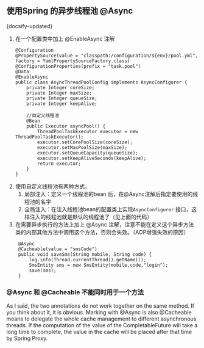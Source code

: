 ## 使用Spring 的异步线程池 @Async
{docsify-updated}


1. 在一个配置类中加上 @EnableAsync 注解
	```
	@Configuration
	@PropertySource(value = "classpath:/configuration/${env}/pool.yml", factory = YamlPropertySourceFactory.class)
	@ConfigurationProperties(prefix = "task.pool")
	@Data
	@EnableAsync
	public class AsyncThreadPoolConfig implements AsyncConfigurer {
		private Integer coreSize;
		private Integer maxSize;
		private Integer queueSize;
		private Integer keepAlive;

		//自定义线程池
		@Bean
		public Executor asyncPool() {
			ThreadPoolTaskExecutor executor = new ThreadPoolTaskExecutor();
			executor.setCorePoolSize(coreSize);
			executor.setMaxPoolSize(maxSize);
			executor.setQueueCapacity(queueSize);
			executor.setKeepAliveSeconds(keepAlive);
			return executor;
		}
	}
	```
2. 使用自定义线程池有两种方式，
   1. 局部注入：定义一个线程池的bean 后，在@Async注解后指定要使用的线程池的名字
   2. 全局注入：在注入线程池bean的配置类上实现`AsyncConfigurer`	接口，这样注入的线程池就是默认的线程池了（见上面的代码）
3. 在需要异步执行的方法上加上 @Async 注解，注意不能在定义这个异步方法类的内部其他方法中调用这个方法，否则会失效。（AOP增强失效的原因）
   ```
    @Async
    @Cacheable(value = "smsCode")
    public void saveSms(String mobile, String code) {
        log.info(Thread.currentThread().getName());
        SmsEntity sms = new SmsEntity(mobile,code,"login");
        save(sms);
    }
   ```

### @Async 和 @Cacheable 不能同时用于一个方法
As I said, the two annotations do not work together on the same method. If you think about it, it is obvious. Marking with @Async is also @Cacheable means to delegate the whole cache management to different asynchronous threads. If the computation of the value of the CompletableFuture will take a long time to complete, the value in the cache will be placed after that time by Spring Proxy.